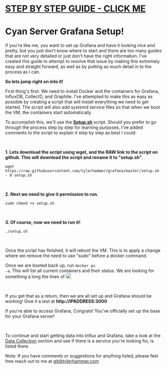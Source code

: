 # [STEP BY STEP GUIDE - CLICK ME](https://cyanserver.com/grafana-the-absolute-beginners-guide/)

# Cyan Server Grafana Setup!

If you're like me, you want to set up Grafana and have it looking nice and pretty, but you just don't know where to start and there are too many guides that are not very detailed or just don't have the right information. I've created this guide to attempt to resolve that issue by making this extremely easy and straight forward, as well as by putting as much detail in to the process as I can. 

**So lets jump right on into it!**

First thing's first. We need to install Docker and the containers for Grafana, InfluxDB, CollectD, and Graphite. I've attempted to make this as easy as possible by creating a script that will install everything we need to get started. The script will also add systemd service files so that when we boot the VM, the containers start automatically. 

To accomplish this, we'll use the <html><strong><a href="https://github.com/tylerhammer/grafana/blob/master/setup.sh">Setup.sh</a></strong></html> script. Should you prefer to go through the process step by step for learning purposes, I've added comments to the script to explain it step by step as best I could. 

<html></br></html>

**1. Lets download the script using wget, and the RAW link to the script on github. This will download the script and rename it to "setup.sh".**
```
wget https://raw.githubusercontent.com/tylerhammer/grafana/master/setup.sh - O setup.sh
```

<html></br></html>

**2. Next we need to give it permission to run.**
```
sudo chmod +x setup.sh
```

<html></br></html>

**3. Of course, now we need to run it!**
```
./setup.sh
```

<html></br></html>

Once the script has finished, it will reboot the VM. This is to apply a change where we remove the need to use "sudo" before a docker command. 

Once we are booted back up, run <html><code>docker ps -a</code></html>. This will list all current containers and their status. We are looking for something a long the lines of ![](http://i.imgur.com/s7tKUf9.png)

<html></br></html>

If you get that as a return, then we are all set up and Grafana should be working! Give it a test at <html><strong>http://IPADDRESS:3000</strong></html>

If you're able to access Grafana, Congrats! You've officially set up the base for your Grafana server!

<html></br></html>

To continue and start getting data into Influx and Grafana, take a look at the [Data Collection](https://github.com/tylerhammer/grafana/tree/master/Data%20Collection) section and see if there is a service you're looking for, is listed there. 

Note: If you have comments or suggestions for anything listed, please feel free reach out to me at git@tylerhammer.com
